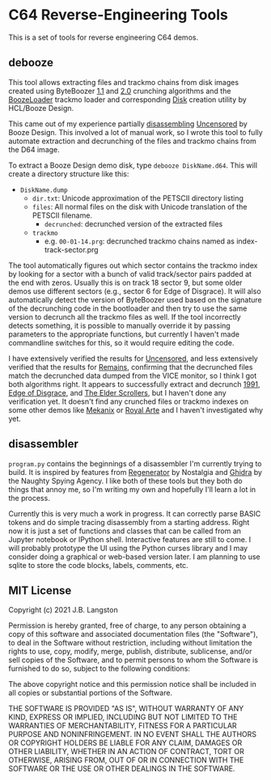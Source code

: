 # C64 Reverse-Engineering Tools

This is a set of tools for reverse engineering C64 demos. 

## debooze

This tool allows extracting files and trackmo chains from disk images created using ByteBoozer [1.1](https://csdb.dk/release/?id=109317) and [2.0](https://csdb.dk/release/?id=145031) crunching algorithms and the [BoozeLoader](https://csdb.dk/release/?id=145208) trackmo loader and corresponding [Disk](https://csdb.dk/release/?id=145209) creation utility by HCL/Booze Design.

This came out of my experience partially [disassembling](https://github.com/jblang/uncensored) [Uncensored](https://csdb.dk/release/?id=133934) by Booze Design. This involved a lot of manual work, so I wrote this tool to fully automate extraction and decrunching of the files and trackmo chains from the D64 image. 

To extract a Booze Design demo disk, type `debooze DiskName.d64`. This will create a directory structure like this:

- `DiskName.dump`
  - `dir.txt`: Unicode approximation of the PETSCII directory listing
  - `files`: All normal files on the disk with Unicode translation of the PETSCII filename.
    - `decrunched`: decrunched version of the extracted files
  - `trackmo`
    - e.g. `00-01-14.prg`: decrunched trackmo chains named as index-track-sector.prg

The tool automatically figures out which sector contains the trackmo index by looking for a sector with a bunch of valid track/sector pairs padded at the end with zeros.  Usually this is on track 18 sector 9, but some older demos use different sectors (e.g., sector 6 for Edge of Disgrace).  It will also automatically detect the version of ByteBoozer used based on the signature of the decrunching code in the bootloader and then try to use the same version to decrunch all the trackmo files as well. If the tool incorrectly detects something, it is possible to manually override it by passing parameters to the appropriate functions, but currently I haven't made commandline switches for this, so it would require editing the code.

I have extensively verified the results for [Uncensored](https://csdb.dk/release/?id=133934), and less extensively verified that the results for [Remains](https://csdb.dk/release/?id=187524), confirming that the decrunched files match the decrunched data dumped from the VICE monitor, so I think I got both algorithms right. It appears to successfully extract and decrunch [1991](https://csdb.dk/release/?id=101506), [Edge of Disgrace](https://csdb.dk/release/?id=72550), and [The Elder Scrollers](https://csdb.dk/release/?id=179123), but I haven't done any verification yet. It doesn't find any crunched files or trackmo indexes on some other demos like [Mekanix](https://csdb.dk/release/?id=94438) or [Royal Arte](https://csdb.dk/release/?id=11619) and I haven't investigated why yet.


## disassembler

`program.py` contains the beginnings of a disassembler I'm currently trying to build. It is inspired by features from [Regenerator](https://csdb.dk/release/?id=149429) by Nostalgia and [Ghidra](https://ghidra-sre.org/) by the Naughty Spying Agency. I like both of these tools but they both do things that annoy me, so I'm writing my own and hopefully I'll learn a lot in the process.

Currently this is very much a work in progress. It can correctly parse BASIC tokens and do simple tracing disassembly from a starting address. Right now it is just a set of functions and classes that can be called from an Jupyter notebook or IPython shell. Interactive features are still to come. I will probably prototype the UI using the Python curses library and I may consider doing a graphical or web-based version later.  I am planning to use sqlite to store the code blocks, labels, comments, etc.

## MIT License

Copyright (c) 2021 J.B. Langston

Permission is hereby granted, free of charge, to any person obtaining a copy
of this software and associated documentation files (the "Software"), to deal
in the Software without restriction, including without limitation the rights
to use, copy, modify, merge, publish, distribute, sublicense, and/or sell
copies of the Software, and to permit persons to whom the Software is
furnished to do so, subject to the following conditions:

The above copyright notice and this permission notice shall be included in all
copies or substantial portions of the Software.

THE SOFTWARE IS PROVIDED "AS IS", WITHOUT WARRANTY OF ANY KIND, EXPRESS OR
IMPLIED, INCLUDING BUT NOT LIMITED TO THE WARRANTIES OF MERCHANTABILITY,
FITNESS FOR A PARTICULAR PURPOSE AND NONINFRINGEMENT. IN NO EVENT SHALL THE
AUTHORS OR COPYRIGHT HOLDERS BE LIABLE FOR ANY CLAIM, DAMAGES OR OTHER
LIABILITY, WHETHER IN AN ACTION OF CONTRACT, TORT OR OTHERWISE, ARISING FROM,
OUT OF OR IN CONNECTION WITH THE SOFTWARE OR THE USE OR OTHER DEALINGS IN THE
SOFTWARE.
